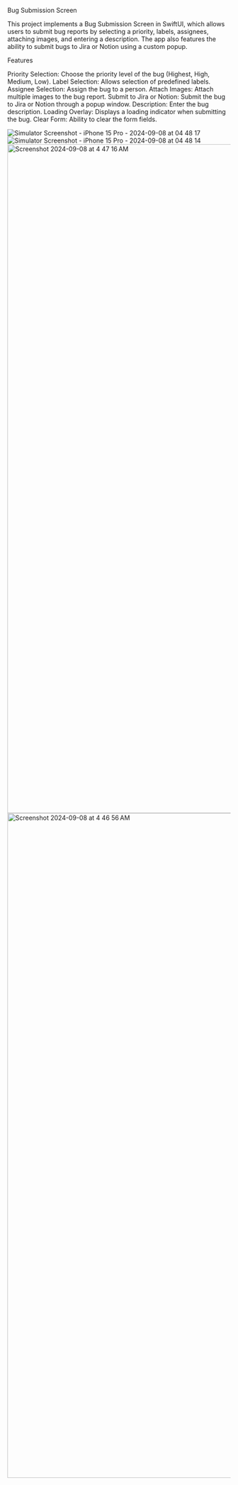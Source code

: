 Bug Submission Screen

This project implements a Bug Submission Screen in SwiftUI, which allows users to submit bug reports by selecting a priority, labels, assignees, attaching images, and entering a description. The app also features the ability to submit bugs to Jira or Notion using a custom popup.

Features

Priority Selection: Choose the priority level of the bug (Highest, High, Medium, Low).
Label Selection: Allows selection of predefined labels.
Assignee Selection: Assign the bug to a person.
Attach Images: Attach multiple images to the bug report.
Submit to Jira or Notion: Submit the bug to Jira or Notion through a popup window.
Description: Enter the bug description.
Loading Overlay: Displays a loading indicator when submitting the bug.
Clear Form: Ability to clear the form fields.
 
![Simulator Screenshot - iPhone 15 Pro - 2024-09-08 at 04 48 17](https://github.com/user-attachments/assets/6ab8bf65-32e7-49ce-b939-ca37a2422e11)
![Simulator Screenshot - iPhone 15 Pro - 2024-09-08 at 04 48 14](https://github.com/user-attachments/assets/5aecdb91-1d09-4765-96b5-25c1f8abf024)
<img width="1509" alt="Screenshot 2024-09-08 at 4 47 16 AM" src="https://github.com/user-attachments/assets/44809252-5ba3-4539-9297-c06ae27174fa">
<img width="1500" alt="Screenshot 2024-09-08 at 4 46 56 AM" src="https://github.com/user-attachments/assets/af28acb9-98bf-40af-9a8a-fa349d6325f5">
